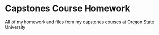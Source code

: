 # Capstones Course Homework
All of my homework and files from my capstones courses at Oregon State University
